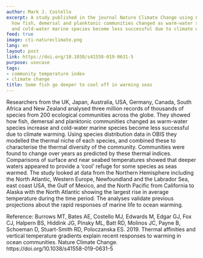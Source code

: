 ```yaml
---
author: Mark J. Costello
excerpt: A study published in the journal Nature Climate Change using OBIS data showed
  how fish, demersal and planktonic communities changed as warm-water species increase
  and cold-water marine species become less successful due to climate warming.
feed: true
image: cti-natureclimate.png
lang: en
layout: post
link: https://doi.org/10.1038/s41558-019-0631-5
purpose: usecase
tags:
- community temperature index
- climate change
title: Some fish go deeper to cool off in warming seas
---
```


<p>Researchers from the UK, Japan, Australia, USA, Germany, Canada, South Africa and New Zealand analysed three million records of thousands of species from 200 ecological communities across the globe. They showed how fish, demersal and planktonic communities changed as warm-water species increase and cold-water marine species become less successful due to climate warming. Using species distribution data in OBIS they modelled the thermal niche of each species, and combined these to characterise the thermal diversity of the community. Communities were found to change over years as predicted by these thermal indices. Comparisons of surface and near seabed temperatures showed that deeper waters appeared to provide a ‘cool’ refuge for some species as seas warmed. The study looked at data from the Northern Hemisphere including the North Atlantic, Western Europe, Newfoundland and the Labrador Sea, east coast USA, the Gulf of Mexico, and the North Pacific from California to Alaska with the North Atlantic showing the largest rise in average temperature during the time period. The analyses validate previous projections about the rapid responses of marine life to ocean warming.</p>

<p>Reference: Burrows MT, Bates AE, Costello MJ, Edwards M, Edgar GJ, Fox CJ, Halpern BS, Hiddink JG, Pinsky ML, Batt RD, Molinos JC, Payne B, Schoeman D, Stuart-Smith RD, Poloczanska ES. 2019. Thermal affinities and vertical temperature gradients explain recent responses to warming in ocean communities. Nature Climate Change. https://doi.org/10.1038/s41558-019-0631-5</p>